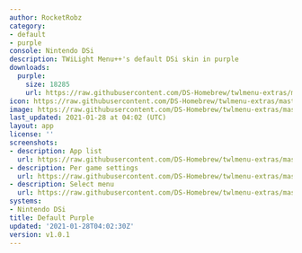 ```yaml
---
author: RocketRobz
category:
- default
- purple
console: Nintendo DSi
description: TWiLight Menu++'s default DSi skin in purple
downloads:
  purple:
    size: 18285
    url: https://raw.githubusercontent.com/DS-Homebrew/twlmenu-extras/master/_nds/TWiLightMenu/dsimenu/themes/purple.7z
icon: https://raw.githubusercontent.com/DS-Homebrew/twlmenu-extras/master/_nds/TWiLightMenu/dsimenu/themes/meta/purple/icon.png
image: https://raw.githubusercontent.com/DS-Homebrew/twlmenu-extras/master/_nds/TWiLightMenu/dsimenu/themes/meta/purple/icon.png
last_updated: 2021-01-28 at 04:02 (UTC)
layout: app
license: ''
screenshots:
- description: App list
  url: https://raw.githubusercontent.com/DS-Homebrew/twlmenu-extras/master/_nds/TWiLightMenu/dsimenu/themes/meta/purple/screenshots/app-list.png
- description: Per game settings
  url: https://raw.githubusercontent.com/DS-Homebrew/twlmenu-extras/master/_nds/TWiLightMenu/dsimenu/themes/meta/purple/screenshots/per-game-settings.png
- description: Select menu
  url: https://raw.githubusercontent.com/DS-Homebrew/twlmenu-extras/master/_nds/TWiLightMenu/dsimenu/themes/meta/purple/screenshots/select-menu.png
systems:
- Nintendo DSi
title: Default Purple
updated: '2021-01-28T04:02:30Z'
version: v1.0.1
---
```

